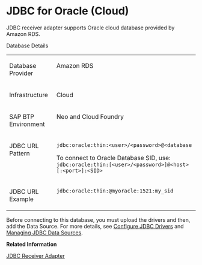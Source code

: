 <!-- loiof86818219a954c829bd847e323ecb23d -->

# JDBC for Oracle \(Cloud\)

JDBC receiver adapter supports Oracle cloud database provided by Amazon RDS.

<a name="loiof86818219a954c829bd847e323ecb23d__table_uqd_tph_wtb"/>Database Details


<table>
<tr>
<td valign="top">

Database Provider



</td>
<td valign="top">

Amazon RDS



</td>
</tr>
<tr>
<td valign="top">

Infrastructure



</td>
<td valign="top">

Cloud



</td>
</tr>
<tr>
<td valign="top">

SAP BTP Environment



</td>
<td valign="top">

Neo and Cloud Foundry



</td>
</tr>
<tr>
<td valign="top">

JDBC URL Pattern



</td>
<td valign="top">

`jdbc:oracle:thin:<user>/<password>@<database`

To connect to Oracle Database SID, use: `jdbc:oracle:thin:[<user>/<password>]@<host>[:<port>]:<SID>`



</td>
</tr>
<tr>
<td valign="top">

JDBC URL Example



</td>
<td valign="top">

`jdbc:oracle:thin:@myoracle:1521:my_sid`



</td>
</tr>
</table>

Before connecting to this database, you must upload the drivers and then, add the Data Source. For more details, see [Configure JDBC Drivers](configure-jdbc-drivers-77c7d95.md) and [Managing JDBC Data Sources](managing-jdbc-data-sources-4c873fa.md).

**Related Information**  


[JDBC Receiver Adapter](jdbc-receiver-adapter-88be644.md "The JDBC (Java Database Connectivity) adapter enables you to connect Cloud Integration to cloud or on-premise databases.")

